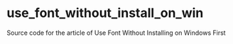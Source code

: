 # use_font_without_install_on_win
Source code for the article of Use Font Without Installing on Windows First
